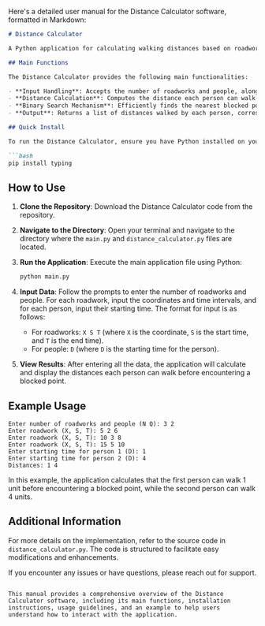 Here's a detailed user manual for the Distance Calculator software, formatted in Markdown:

```markdown
# Distance Calculator

A Python application for calculating walking distances based on roadworks and people's starting times.

## Main Functions

The Distance Calculator provides the following main functionalities:

- **Input Handling**: Accepts the number of roadworks and people, along with their respective details.
- **Distance Calculation**: Computes the distance each person can walk before encountering a blocked point due to roadworks.
- **Binary Search Mechanism**: Efficiently finds the nearest blocked point for each person based on their starting time.
- **Output**: Returns a list of distances walked by each person, corresponding to their input order.

## Quick Install

To run the Distance Calculator, ensure you have Python installed on your system. You can install the required dependencies using pip:

```bash
pip install typing
```

## How to Use

1. **Clone the Repository**: Download the Distance Calculator code from the repository.

2. **Navigate to the Directory**: Open your terminal and navigate to the directory where the `main.py` and `distance_calculator.py` files are located.

3. **Run the Application**: Execute the main application file using Python:

   ```bash
   python main.py
   ```

4. **Input Data**: Follow the prompts to enter the number of roadworks and people. For each roadwork, input the coordinates and time intervals, and for each person, input their starting time. The format for input is as follows:
   - For roadworks: `X S T` (where `X` is the coordinate, `S` is the start time, and `T` is the end time).
   - For people: `D` (where `D` is the starting time for the person).

5. **View Results**: After entering all the data, the application will calculate and display the distances each person can walk before encountering a blocked point.

## Example Usage

```plaintext
Enter number of roadworks and people (N Q): 3 2
Enter roadwork (X, S, T): 5 2 6
Enter roadwork (X, S, T): 10 3 8
Enter roadwork (X, S, T): 15 5 10
Enter starting time for person 1 (D): 1
Enter starting time for person 2 (D): 4
Distances: 1 4
```

In this example, the application calculates that the first person can walk 1 unit before encountering a blocked point, while the second person can walk 4 units.

## Additional Information

For more details on the implementation, refer to the source code in `distance_calculator.py`. The code is structured to facilitate easy modifications and enhancements.

If you encounter any issues or have questions, please reach out for support.
```

This manual provides a comprehensive overview of the Distance Calculator software, including its main functions, installation instructions, usage guidelines, and an example to help users understand how to interact with the application.